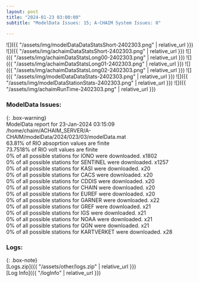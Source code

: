 ```yaml
---
layout: post
title: "2024-01-23 03:00:00"
subtitle: "ModelData Issues: 15; A-CHAIM System Issues: 0"

---
```


![]({{ "/assets/img/modelDataDataStatsShort-2402303.png" | relative_url }})
![]({{ "/assets/img/achaimDataStatsShort-2402303.png" | relative_url }})
![]({{ "/assets/img/achaimDataStatsLong00-2402303.png" | relative_url }})
![]({{ "/assets/img/achaimDataStatsLong01-2402303.png" | relative_url }})
![]({{ "/assets/img/achaimDataStatsLong02-2402303.png" | relative_url }})
![]({{ "/assets/img/modelDataDataStats-2402303.png" | relative_url }})
![]({{ "/assets/img/modelDataStationStats-2402303.png" | relative_url }})
![]({{ "/assets/img/achaimRunTime-2402303.png" | relative_url }})


### ModelData Issues:  
  
{: .box-warning}  
 ModelData report for 23-Jan-2024 03:15:09   
 /home/chaim/ACHAIM_SERVER/A-CHAIM/modelData/2024/023/03/modelData.mat   
 63.81% of RIO absoprtion values are finite   
 73.7518% of RIO volt values are finite   
 0% of all possible stations for IONO were downloaded. x1802   
 0% of all possible stations for SENTINEL were downloaded. x1257   
 0% of all possible stations for KASI were downloaded. x20   
 0% of all possible stations for CACS were downloaded. x20   
 0% of all possible stations for CDDIS were downloaded. x20   
 0% of all possible stations for CHAIN were downloaded. x20   
 0% of all possible stations for EUREF were downloaded. x20   
 0% of all possible stations for GARNER were downloaded. x22   
 0% of all possible stations for GREF were downloaded. x21   
 0% of all possible stations for IGS were downloaded. x21   
 0% of all possible stations for NOAA were downloaded. x21   
 0% of all possible stations for QGN were downloaded. x21   
 0% of all possible stations for KARTVERKET were downloaded. x28   
  


### Logs:  
  
{: .box-note}  
[Logs.zip]({{ "/assets/other/logs.zip" | relative_url }})  
[Log Info]({{ "/logInfo" | relative_url }})  
